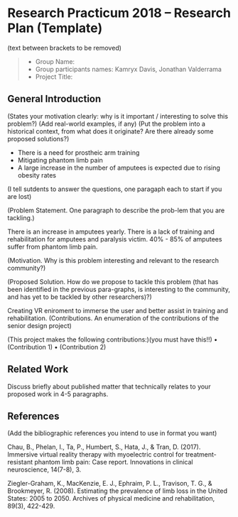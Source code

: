 # Research Practicum 2018 – Research Plan (Template)
(text between brackets to be removed)

> * Group Name: 
> * Group participants names: Kamryx Davis, Jonathan Valderrama
> * Project Title: 

## General Introduction

(States your motivation clearly: why is it important / interesting to solve this problem?)
(Add real-world examples, if any)
(Put the problem into a historical context, from what does it originate? Are there already some proposed solutions?)

- There is a need for prostheic arm training
- Mitigating phantom limb pain
- A large increase in the number of amputees is expected due to rising obesity rates

(I tell sutdents to answer the questions, one paragaph each to start if you are lost)

(Problem Statement. One paragraph to describe the prob-lem that you are tackling.)

There is an increase in amputees yearly. There is a lack of training and rehabilitation for amputees and paralysis victim. 40% - 85% of amputees suffer from phantom limb pain.

(Motivation. Why is this problem interesting and relevant to the research community?)

(Proposed Solution. How do we propose to tackle this problem (that has been identified in the previous para-graphs, is interesting to the community, and has yet to be tackled by other researchers)?)

Creating VR eniroment to immerse the user and better assist in training and rehabilitation.
(Contributions. An enumeration of the contributions of the senior design project)

(This project makes the following contributions:)(you must have this!!)
•	(Contribution 1)
•	(Contribution 2)


## Related Work

Discuss briefly about published matter that technically relates to your proposed work in 4-5 paragraphs.

## References 

(Add the bibliographic references you intend to use in format you want)

Chau, B., Phelan, I., Ta, P., Humbert, S., Hata, J., & Tran, D. (2017). Immersive virtual reality therapy with myoelectric control for treatment-resistant phantom limb pain: Case report. Innovations in clinical neuroscience, 14(7-8), 3.

Ziegler-Graham, K., MacKenzie, E. J., Ephraim, P. L., Travison, T. G., & Brookmeyer, R. (2008). Estimating the prevalence of limb loss in the United States: 2005 to 2050. Archives of physical medicine and rehabilitation, 89(3), 422-429.



